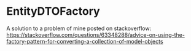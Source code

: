 # EntityDTOFactory

A solution to a problem of mine posted on stackoverflow: https://stackoverflow.com/questions/63348288/advice-on-using-the-factory-pattern-for-converting-a-collection-of-model-objects
